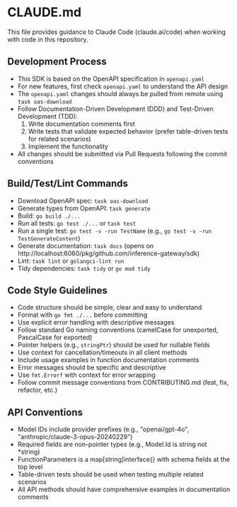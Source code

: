 # CLAUDE.md

This file provides guidance to Claude Code (claude.ai/code) when working with code in this repository.

## Development Process

-   This SDK is based on the OpenAPI specification in `openapi.yaml`
-   For new features, first check `openapi.yaml` to understand the API design
-   The `openapi.yaml` changes should always be pulled from remote using `task oas-download`
-   Follow Documentation-Driven Development (DDD) and Test-Driven Development (TDD):
    1. Write documentation comments first
    2. Write tests that validate expected behavior (prefer table-driven tests for related scenarios)
    3. Implement the functionality
-   All changes should be submitted via Pull Requests following the commit conventions

## Build/Test/Lint Commands

-   Download OpenAPI spec: `task oas-download`
-   Generate types from OpenAPI: `task generate`
-   Build: `go build ./...`
-   Run all tests: `go test ./...` or `task test`
-   Run a single test: `go test -v -run TestName` (e.g., `go test -v -run TestGenerateContent`)
-   Generate documentation: `task docs` (opens on http://localhost:6060/pkg/github.com/inference-gateway/sdk)
-   Lint: `task lint` or `golangci-lint run`
-   Tidy dependencies: `task tidy` or `go mod tidy`

## Code Style Guidelines

-   Code structure should be simple, clear and easy to understand
-   Format with `go fmt ./...` before committing
-   Use explicit error handling with descriptive messages
-   Follow standard Go naming conventions (camelCase for unexported, PascalCase for exported)
-   Pointer helpers (e.g., `stringPtr`) should be used for nullable fields
-   Use context for cancellation/timeouts in all client methods
-   Include usage examples in function documentation comments
-   Error messages should be specific and descriptive
-   Use `fmt.Errorf` with context for error wrapping
-   Follow commit message conventions from CONTRIBUTING.md (feat, fix, refactor, etc.)

## API Conventions

-   Model IDs include provider prefixes (e.g., "openai/gpt-4o", "anthropic/claude-3-opus-20240229")
-   Required fields are non-pointer types (e.g., Model.Id is string not *string)
-   FunctionParameters is a map[string]interface{} with schema fields at the top level
-   Table-driven tests should be used when testing multiple related scenarios
-   All API methods should have comprehensive examples in documentation comments
